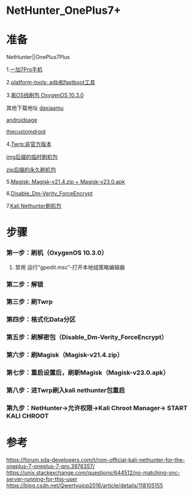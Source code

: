 # NetHunter_OnePlus7+

# 准备
NetHunter||OnePlus7Plus

1.[一加7Pro手机](https://www.oneplus.com/pt/7pro)

2.[platform-tools: adb和fastboot工具](https://developer.android.google.cn/studio/releases/platform-tools)

3.[氧OS线刷包 OxygenOS 10.3.0](https://otafsg1.h2os.com/patch/amazone2/GLO/OnePlus7ProOxygen/OnePlus7ProOxygen_21.P.24_GLO_024_1912142025/OnePlus7ProOxygen_21.P.24_OTA_024_all_1912142025_acd8caa52e0b.zip)

其他下载地址
[daxiaamu](https://yun.daxiaamu.com/%E4%B8%80%E5%8A%A0%E6%89%8B%E6%9C%BA%E5%AE%98%E6%96%B9ROM/)

[androidsage](https://www.androidsage.com/2020/02/15/download-oxygen-os-10-3-1-ota-update-oneplus-7-7-pro-7t-7t-pro/)

[thecustomdroid](https://www.thecustomdroid.com/download-oneplus-7-pro-oxygenos-android-10-update/#oxygenos-1030-non-eu-only)

4.[Twrp:非官方版本](https://forum.xda-developers.com/t/recovery-3-4-0-10-unified-official-unofficial-twrp-for-oneplus-7-7-pro-5g-stable.3932943/)

[img后缀的临时刷机包](https://sourceforge.net/projects/mauronofrio-twrp/files/Guacamole-Guacamoleb-Guacamolec/twrp-3.4.0-10-guacamole-unified-Q-mauronofrio.img/download)

[zip后缀的永久刷机包](https://sourceforge.net/projects/mauronofrio-twrp/files/Guacamole-Guacamoleb-Guacamolec/twrp-3.4.0-10-guacamole-unified-installer-mauronofrio.zip/download)

5.[Magisk: Magisk-v21.4.zip + Magisk-v23.0.apk](https://github.com/topjohnwu/Magisk/releases)

6.[Disable_Dm-Verity_ForceEncrypt](https://wwx.lanzoui.com/i8t6Dql0igb)

7.[Kali Nethunter刷机包](https://www.kali.org/get-kali/#kali-mobile)

# 步骤

### 第一步：刷机（OxygenOS 10.3.0）
1. 禁用
运行“gpedit.msc”-打开本地组策略编辑器
### 第二步：解锁

### 第三步：刷Twrp

### 第四步：格式化Data分区

### 第五步：刷解密包（Disable_Dm-Verity_ForceEncrypt）

### 第六步：刷Magisk（Magisk-v21.4.zip）

### 第七步：重启设置后，刷新Magisk（Magisk-v23.0.apk）

### 第八步：进Twrp刷入kali nethunter包重启

### 第九步：NetHunter->允许权限->Kali Chroot Manager-> START KALI CHROOT

# 参考
https://forum.xda-developers.com/t/rom-official-kali-nethunter-for-the-oneplus-7-oneplus-7-pro.3976357/
https://unix.stackexchange.com/questions/644512/no-matching-vnc-server-running-for-this-user
https://blog.csdn.net/Qwertyuiop2016/article/details/118105155

